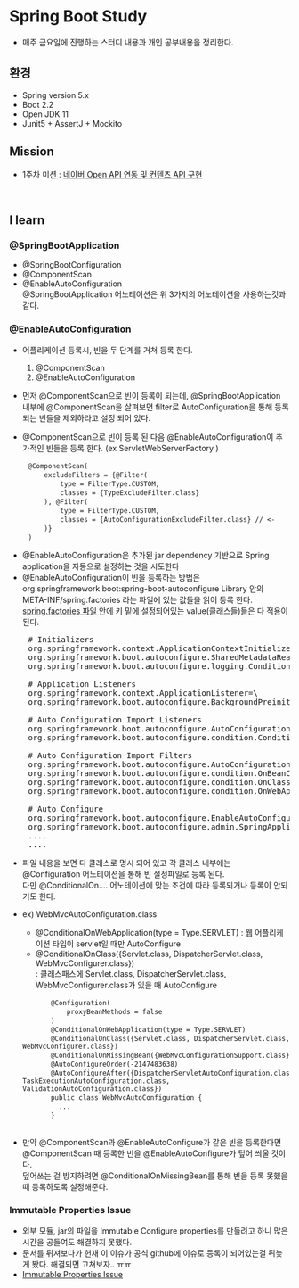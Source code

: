 # Spring Boot Study
* 매주 금요일에 진행하는 스터디 내용과 개인 공부내용을 정리한다.

## 환경
* Spring version 5.x
* Boot 2.2
* Open JDK 11
* Junit5 + AssertJ + Mockito


## Mission
- 1주차 미션 : [네이버 Open API 연동 및 컨텐츠 API 구현](https://github.com/ohtaeg/boot-study-friday/blob/master/docs/mission1.md)

<br>

## I learn
### @SpringBootApplication
- @SpringBootConfiguration
- @ComponentScan
- @EnableAutoConfiguration <br>
@SpringBootApplication 어노테이션은 위 3가지의 어노테이션을 사용하는것과 같다.

### @EnableAutoConfiguration
- 어플리케이션 등록시, 빈을 두 단계를 거쳐 등록 한다.
    1. @ComponentScan
    2. @EnableAutoConfiguration

- 먼저 @ComponentScan으로 빈이 등록이 되는데, @SpringBootApplication 내부에 @ComponentScan을 살펴보면 filter로 AutoConfiguration을 통해 등록되는 빈들을 제외하라고 설정 되어 있다.
- @ComponentScan으로 빈이 등록 된 다음 @EnableAutoConfiguration이 추가적인 빈들을 등록 한다. (ex ServletWebServerFactory )
<pre>
    <code>@ComponentScan(</code>
    <code>    excludeFilters = {@Filter(</code>
    <code>        type = FilterType.CUSTOM,</code>
    <code>        classes = {TypeExcludeFilter.class}</code>
    <code>    ), @Filter(</code>
    <code>        type = FilterType.CUSTOM,</code>
    <code>        classes = {AutoConfigurationExcludeFilter.class} // <-</code>
    <code>    )}</code>
    <code>)</code>
</pre>

- @EnableAutoConfiguration은 추가된 jar dependency 기반으로 Spring application을 자동으로 설정하는 것을 시도한다
- @EnableAutoConfiguration이 빈을 등록하는 방법은 <br>
org.springframework.boot:spring-boot-autoconfigure Library 안의 META-INF/spring.factories 라는 파일에 있는 값들을 읽어 등록 한다. <br>
[spring.factories 파일](https://github.com/spring-projects/spring-boot/blob/master/spring-boot-project/spring-boot-autoconfigure/src/main/resources/META-INF/spring.factories)
안에 키 밑에 설정되어있는 value(클래스들)들은 다 적용이 된다. <br> 
<pre>
    # Initializers
    org.springframework.context.ApplicationContextInitializer=\
    org.springframework.boot.autoconfigure.SharedMetadataReaderFactoryContextInitializer,\
    org.springframework.boot.autoconfigure.logging.ConditionEvaluationReportLoggingListener
    
    # Application Listeners
    org.springframework.context.ApplicationListener=\
    org.springframework.boot.autoconfigure.BackgroundPreinitializer
    
    # Auto Configuration Import Listeners
    org.springframework.boot.autoconfigure.AutoConfigurationImportListener=\
    org.springframework.boot.autoconfigure.condition.ConditionEvaluationReportAutoConfigurationImportListener
    
    # Auto Configuration Import Filters
    org.springframework.boot.autoconfigure.AutoConfigurationImportFilter=\
    org.springframework.boot.autoconfigure.condition.OnBeanCondition,\
    org.springframework.boot.autoconfigure.condition.OnClassCondition,\
    org.springframework.boot.autoconfigure.condition.OnWebApplicationCondition
    
    # Auto Configure
    org.springframework.boot.autoconfigure.EnableAutoConfiguration=\
    org.springframework.boot.autoconfigure.admin.SpringApplicationAdminJmxAutoConfiguration,\
    ....
    ....
</pre>

- 파일 내용을 보면 다 클래스로 명시 되어 있고 각 클래스 내부에는 @Configuration 어노테이션을 통해 빈 설정파일로 등록 된다. <br>
  다만 @ConditionalOn.... 어노테이션에 맞는 조건에 따라 등록되거나 등록이 안되기도 한다. 
  
- ex) WebMvcAutoConfiguration.class
    - @ConditionalOnWebApplication(type = Type.SERVLET) : 웹 어플리케이션 타입이 servlet일 때만 AutoConfigure
    - @ConditionalOnClass({Servlet.class, DispatcherServlet.class, WebMvcConfigurer.class}) <br>
      : 클래스패스에 Servlet.class, DispatcherServlet.class, WebMvcConfigurer.class가 있을 때 AutoConfigure
    <pre>
        <code>@Configuration(</code>
        <code>    proxyBeanMethods = false</code>
        <code>)</code>
        <code>@ConditionalOnWebApplication(type = Type.SERVLET)</code>
        <code>@ConditionalOnClass({Servlet.class, DispatcherServlet.class, WebMvcConfigurer.class})</code>
        <code>@ConditionalOnMissingBean({WebMvcConfigurationSupport.class})</code>
        <code>@AutoConfigureOrder(-2147483638)</code>
        <code>@AutoConfigureAfter({DispatcherServletAutoConfiguration.class, TaskExecutionAutoConfiguration.class, ValidationAutoConfiguration.class})</code>
        <code>public class WebMvcAutoConfiguration {</code>
        <code>  ...</code>
        <code>}</code>
    </pre>

- 만약 @ComponentScan과 @EnableAutoConfigure가 같은 빈을 등록한다면 @ComponentScan 때 등록한 빈을 @EnableAutoConfigure가 덮어 씌울 것이다. <br>
  덮어쓰는 걸 방지하려면 @ConditionalOnMissingBean를 통해 빈을 등록 못했을때 등록하도록 설정해준다.

### Immutable Properties Issue
- 외부 모듈, jar의 파일을 Immutable Configure properties를 만들려고 하니
많은 시간을 공들여도 해결하지 못했다. <br>
- 문서를 뒤져보다가 헌재 이 이슈가 공식 github에 이슈로 등록이 되어있는걸 뒤늦게 봤다. 해결되면 고쳐보자.. ㅠㅠ
- [Immutable Properties Issue](https://github.com/spring-projects/spring-boot/issues/18646)
